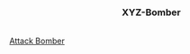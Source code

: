 <div id="top"></div>

<h3 align="center">XYZ-Bomber</h3>
    <br />
    <a href="https://setu-xyz.github.io/XYZ-Bomber/">Attack Bomber</a>
  </p>
</div>
